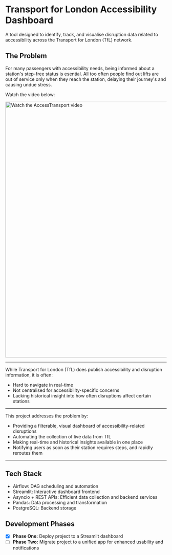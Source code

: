 # Transport for London Accessibility Dashboard

A tool designed to identify, track, and visualise disruption data related to accessibility across the Transport for London (TfL) network.

## The Problem

For many passengers with accessibility needs, being informed about a station's step-free status is esential. All too often people find out lifts are out of service only when they reach the station, delaying their journey's and causing undue stress.

Watch the video below:

<a href="https://www.youtube.com/watch?v=EZS0XN-p6jE" target="_blank">
  <img src="https://github.com/user-attachments/assets/c5f18e45-37d0-4362-a542-63ac3a5afd8a" alt="Watch the AccessTransport video" width="800">
</a>

---

While Transport for London (TfL) does publish accessibility and disruption information, it is often:
- Hard to navigate in real-time
- Not centralised for accessibility-specific concerns
- Lacking historical insight into how often disruptions affect certain stations

---

This project addresses the problem by:
- Providing a filterable, visual dashboard of accessibility-related disruptions
- Automating the collection of live data from TfL
- Making real-time and historical insights available in one place
- Notifying users as soon as their station requires steps, and rapidly reroutes them

---

## Tech Stack
- Airflow: DAG scheduling and automation
- Streamlit: Interactive dashboard frontend
- Asyncio + REST APIs: Efficient data collection and backend services
- Pandas: Data processing and transformation
- PostgreSQL: Backend storage

## Development Phases
- [x] **Phase One:** Deploy project to a Streamlit dashboard
- [ ] **Phase Two:** Migrate project to a unified app for enhanced usability and notifications
